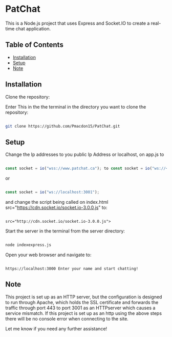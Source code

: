 # PatChat
This is a Node.js project that uses Express and Socket.IO to create a real-time chat application.


## Table of Contents

- [Installation](#Installation)
- [Setup](#Setup)
- [Note](#Note)

  
## Installation

Clone the repository: 

Enter This in the the terminal in the directory you want to clone the repository:

```bash

git clone https://github.com/Pmacdon15/PatChat.git

```

## Setup

Change the  Ip addresses to you public Ip Address or localhost, on app.js  to


``` javaScript

const socket = io("wss://www.patchat.ca"); to const socket = io("ws://<publicIp>:3001"); 

```

or 

``` javaScript

const socket = io("ws://localhost:3001");

```

and change the script being called on index.html src="https://cdn.socket.io/socket.io-3.0.0.js" to:

```url 

src="http://cdn.socket.io/socket.io-3.0.0.js">

```

Start the server in the terminal from the server directory:

```bash

node indexexpress.js

```

Open your web browser and navigate to:

```url

https://localhost:3000 Enter your name and start chatting!

```

## Note 
This project is set up as an HTTP server, but the configuration is designed to run through Apache, which holds the SSL certificate and forwards the traffic through port 443 to port 3001 as an HTTPserver which causes a service mismatch. If this project is set up as an http using the above steps there will be no console error when connecting to the site.

Let me know if you need any further assistance!

